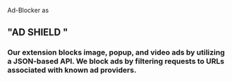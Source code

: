 Ad-Blocker as <h2> "AD SHIELD "</h2> 
<h3> Our extension blocks image, popup, and video ads by utilizing a JSON-based API. We block ads by filtering requests to URLs associated with known ad providers.</h3>
<br>
